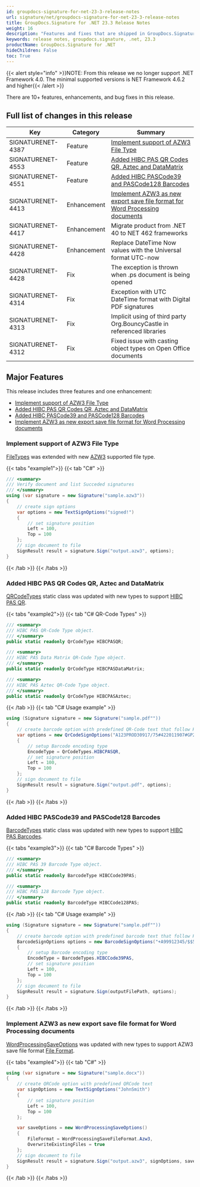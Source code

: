 ```yaml
---
id: groupdocs-signature-for-net-23-3-release-notes
url: signature/net/groupdocs-signature-for-net-23-3-release-notes
title: GroupDocs.Signature for .NET 23.3 Release Notes
weight: 16
description: "Features and fixes that are shipped in GroupDocs.Signature for .NET 23.3"
keywords: release notes, groupdocs.signature, .net, 23.3
productName: GroupDocs.Signature for .NET
hideChildren: False
toc: True
---
```


{{< alert style="info" >}}NOTE: From this release we no longer support .NET Framework 4.0. The minimal supported versions is NET Framework 4.6.2 and higher{{< /alert >}}

There are 10+ features, enhancements, and bug fixes in this release.

## Full list of changes in this release

| Key | Category | Summary |
| --- | --- | --- |
|SIGNATURENET-4387|Feature|[Implement support of AZW3 File Type](#implement-support-of-azw3-file-type)|
|SIGNATURENET-4553|Feature|[Added HIBC PAS QR Codes QR, Aztec and DataMatrix](#added-hibc-pas-qa-codes-qa-aztec-and-datamatrix)|
|SIGNATURENET-4551|Feature|[Added HIBC PASCode39 and PASCode128 Barcodes](#added-hibc-pascode39-and-pascode128-barcodes)|
|SIGNATURENET-4413|Enhancement|[Implement AZW3 as new export save file format for Word Processing documents](#implement-azw3-as-new-export-save-file-format-for-word-processing-documents)|
|SIGNATURENET-4417|Enhancement|Migrate product from .NET 40 to NET 462 frameworks|
|SIGNATURENET-4428|Enhancement|Replace DateTime Now values with the Universal format UTC-now|
|SIGNATURENET-4428|Fix|The exception is thrown when .ps document is being opened|
|SIGNATURENET-4314|Fix|Exception with UTC DateTime format with Digital PDF signatures|
|SIGNATURENET-4313|Fix|Implicit using of third party Org.BouncyCastle in referenced libraries|
|SIGNATURENET-4312|Fix|Fixed issue with casting object types on Open Office documents|

## Major Features

This release includes three features and one enhancement:

* [Implement support of AZW3 File Type](#implement-support-of-azw3-file-type)
* [Added HIBC PAS QR Codes QR, Aztec and DataMatrix](#added-hibc-pas-qa-codes-qa-aztec-and-datamatrix)
* [Added HIBC PASCode39 and PASCode128 Barcodes](#added-hibc-pascode39-and-pascode128-barcodes)
* [Implement AZW3 as new export save file format for Word Processing documents](#implement-azw3-as-new-export-save-file-format-for-word-processing-documents)


### Implement support of AZW3 File Type

[FileTypes](https://reference.groupdocs.com/signature/net/groupdocs.signature.domain/filetype/#properties) was extended with new [AZW3](https://reference.groupdocs.com/signature/net/groupdocs.signature.domain/filetype/azw3/) supported file type.

{{< tabs "example1">}}
{{< tab "C#" >}}
```cs
/// <summary>
/// Verify document and list Succeded signatures
/// </summary>
using (var signature = new Signature("sample.azw3"))
{
    // create sign options
    var options = new TextSignOptions("signed!")
    {
        // set signature position
        Left = 100,
        Top = 100
    };
    // sign document to file
    SignResult result = signature.Sign("output.azw3", options);
}
```
{{< /tab >}}
{{< /tabs >}}

### Added HIBC PAS QR Codes QR, Aztec and DataMatrix

[QRCodeTypes](https://reference.groupdocs.com/signature/net/groupdocs.signature.domain/qrcodetypes/) static class was updated with new types to support [HIBC PAS QR](https://en.wikipedia.org/wiki/Health_Industry_Business_Communications_Council). 

{{< tabs "example2">}}
{{< tab "C# QR-Code Types" >}}
```cs
/// <summary>
/// HIBC PAS QR-Code Type object.
/// </summary>
public static readonly QrCodeType HIBCPASQR;

/// <summary>
/// HIBC PAS Data Matrix QR-Code Type object.
/// </summary>
public static readonly QrCodeType HIBCPASDataMatrix;

/// <summary>
/// HIBC PAS Aztec QR-Code Type object.
/// </summary>
public static readonly QrCodeType HIBCPASAztec;
```
{{< /tab >}}
{{< tab "C# Usage example" >}}
```cs
using (Signature signature = new Signature("sample.pdf""))
{
    // create barcode option with predefined QR-Code text that follow HIBC LIC standard
    var options = new QrCodeSignOptions("A123PROD30917/75#422011907#GP293")
    {
        // setup Barcode encoding type
        EncodeType = QrCodeTypes.HIBCPASQR,
        // set signature position
        Left = 100,
        Top = 100
    };
    // sign document to file
    SignResult result = signature.Sign("output.pdf", options);
}
```
{{< /tab >}}
{{< /tabs >}}

### Added HIBC PASCode39 and PASCode128 Barcodes

[BarcodeTypes](https://reference.groupdocs.com/signature/net/groupdocs.signature.domain/barcodetypes/) static class was updated with new types to support [HIBC PAS Barcodes](https://en.wikipedia.org/wiki/Health_Industry_Business_Communications_Council). 

{{< tabs "example3">}}
{{< tab "C# Barcode Types" >}}
```cs
/// <summary>
/// HIBC PAS 39 Barcode Type object.
/// </summary>
public static readonly BarcodeType HIBCCode39PAS;

/// <summary>
/// HIBC PAS 128 Barcode Type object.
/// </summary>
public static readonly BarcodeType HIBCCode128PAS;
```
{{< /tab >}}
{{< tab "C# Usage example" >}}
```cs
using (Signature signature = new Signature("sample.pdf""))
{
    // create barcode option with predefined barcode text that follow HIBC PAS standard
    BarcodeSignOptions options = new BarcodeSignOptions("+A99912345/$$52001510X3")
    {
        // setup Barcode encoding type
        EncodeType = BarcodeTypes.HIBCCode39PAS,
        // set signature position
        Left = 100,
        Top = 100
    };
    // sign document to file
    SignResult result = signature.Sign(outputFilePath, options);
}
```
{{< /tab >}}
{{< /tabs >}}

### Implement AZW3 as new export save file format for Word Processing documents

[WordProcessingSaveOptions](https://reference.groupdocs.com/signature/net/groupdocs.signature.options/wordprocessingsaveoptions/) was updated with new types to support AZW3 save file format [File Format](https://reference.groupdocs.com/signature/net/groupdocs.signature.domain/wordprocessingsavefileformat/). 

{{< tabs "example4">}}
{{< tab "C#" >}}
```cs
using (var signature = new Signature("sample.docx"))
{
    // create QRCode option with predefined QRCode text
    var signOptions = new TextSignOptions("JohnSmith")
    {
        // set signature position
        Left = 100,
        Top = 100
    };

    var saveOptions = new WordProcessingSaveOptions()
    {
        FileFormat = WordProcessingSaveFileFormat.Azw3,
        OverwriteExistingFiles = true
    };
    // sign document to file
    SignResult result = signature.Sign("output.azw3", signOptions, saveOptions);
}
```
{{< /tab >}}
{{< /tabs >}}